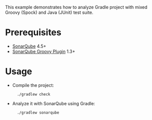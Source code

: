 This example demonstrates how to analyze Gradle project with mixed Groovy (Spock) and Java (JUnit) test suite.

Prerequisites
=============
* [SonarQube](http://www.sonarsource.org/downloads/) 4.5+
* [SonarQube Groovy Plugin](http://docs.sonarqube.org/display/PLUG/Groovy+Plugin) 1.3+

Usage
=====
* Compile the project:

        ./gradlew check

* Analyze it with SonarQube using Gradle:

        ./gradlew sonarqube
